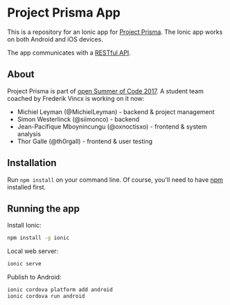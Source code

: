 # Project Prisma App

This is a repository for an Ionic app for [Project Prisma](http://www.frederikvincx.com/project-prisma-helping-people-with-dementia). The Ionic app works on both Android and iOS devices.

The app communicates with a [RESTful API](https://github.com/oSoc17/prisma-backend).

## About

Project Prisma is part of [open Summer of Code 2017](http://2017.summerofcode.be/). A student team coached by Frederik Vincx is working on it now:
- Michiel Leyman (@MichielLeyman) - backend & project management
- Simon Westerlinck (@siimonco) - backend
- Jean-Pacifique Mboynincungu (@oxnoctisxo) - frontend & system analysis
- Thor Galle (@th0rgall) - frontend & user testing

## Installation

Run `npm install` on your command line. Of course, you'll need to have [npm](https://www.npmjs.com/) installed first.

## Running the app

Install Ionic:  
```bash
npm install -g ionic
```

Local web server:  
```bash
ionic serve
```

Publish to Android:  
```bash
ionic cordova platform add android
ionic cordova run android
```
